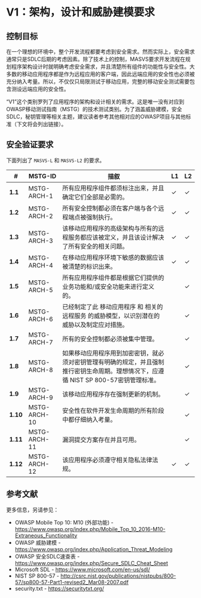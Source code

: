 # V1：架构，设计和威胁建模要求

## 控制目标

在一个理想的环境中，整个开发流程都要考虑到安全需求。然而实际上，安全需求通常只是SDLC后期的考虑因素。除了技术上的控制，MASVS要求开发流程在规划程序架构设计时就明确考虑安全需求，并且清楚所有组件的功能性与安全性。大多数的移动应用程序都是作为远程应用的客户端，因此远端应用的安全性也必须被充分纳入考量。所以，不仅仅只局限测试于移动应用，完整的移动安全测试需要包含测设远端应用的安全性。

“V1”这个类别罗列了应用程序的架构和设计相关的需求。这是唯一没有对应到OWASP移动测试指南（MSTG）的技术测试类别。为了涵盖威胁建模，安全SDLC，秘钥管理等相关主题，建议读者参考其他相对应的OWASP项目与其他标准（下文将会列出链接）。

## 安全验证要求

下面列出了 `MASVS-L` 和 `MASVS-L2` 的要求。

| # | MSTG-ID | 描叙 | L1 | L2 |
| -- | -------- | ---------------------- | - | - |
| **1.1** | MSTG-ARCH-1 | 所有应用程序组件都须标注出来，并且确定它们全部是必需的。 | ✓ | ✓ |
| **1.2** | MSTG-ARCH-2 | 所有安全控制都必须在客户端与各个远程端点被强制执行。 | ✓ | ✓ |
| **1.3** | MSTG-ARCH-3 | 该移动应用程序的高级架构与所有的远程服务都应该被定义，并且该设计解决了所有安全的相关问题。 | ✓ | ✓ |
| **1.4** | MSTG-ARCH-4 | 在移动应用程序环境下敏感的数据应该被清楚的标识出来。 | ✓ | ✓ |
| **1.5** | MSTG-ARCH-5 | 所有应用程序组件都是根据它们提供的业务功能和/或安全功能来进行定义的。 | | ✓ |
| **1.6** | MSTG-ARCH-6 | 已经制定了此 移动应用程序 和 相关的远程服务 的威胁模型，以识别潜在的威胁以及制定应对措施。 | | ✓ |
| **1.7** | MSTG-ARCH-7 | 所有的安全控制都必须被集中管理。 | | ✓ |
| **1.8** | MSTG-ARCH-8 | 如果移动应用程序用到加密密钥，就必须对密钥管理有明确的规定，并且强制推行密钥生命周期。理想情况下，应遵循 NIST SP 800-57密钥管理标准。 | | ✓ |
| **1.9** | MSTG-ARCH-9 | 该移动应用程序存在强制更新的机制。 | | ✓ |
| **1.10** | MSTG-ARCH-10 | 安全性在软件开发生命周期的所有阶段中都仔细纳入考量。 | | ✓ |
| **1.11** | MSTG-ARCH-11 | 漏洞提交方案存在并且可用。 | | ✓ |
| **1.12** | MSTG-ARCH-12 | 该应用程序必须遵守相关隐私法律法规。 | ✓ | ✓ |

## 参考文献

更多信息，另请参见：

- OWASP Mobile Top 10: M10 (外部功能) - <https://www.owasp.org/index.php/Mobile_Top_10_2016-M10-Extraneous_Functionality>
- OWASP 威胁建模 - <https://www.owasp.org/index.php/Application_Threat_Modeling>
- OWASP 安全SDLC速查表 - <https://www.owasp.org/index.php/Secure_SDLC_Cheat_Sheet>
- Microsoft SDL - <https://www.microsoft.com/en-us/sdl/>
- NIST SP 800-57 - <http://csrc.nist.gov/publications/nistpubs/800-57/sp800-57-Part1-revised2_Mar08-2007.pdf>
- security.txt - <https://securitytxt.org/>
